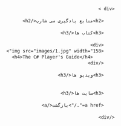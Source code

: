 <body dir="rtl" lang="fa">

    <div >
        
        <h2>منابع یادگیری سی شارپ</h2>
        
        <h3>کتاب ها</h3>
        
        <div>
        <img src="images/1.jpg" width="158">
            <h4>The C# Player's Guide</h4>
        </div>
        
        <h3>ویدیو ها</h3>


        <h3>سایت ها</h3>
        
        <a href="./">بازگشت</a>
        
    </div>
</body>
